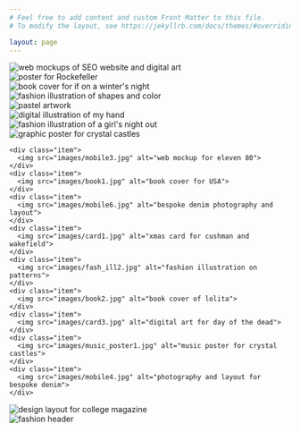 ```yaml
---
# Feel free to add content and custom Front Matter to this file.
# To modify the layout, see https://jekyllrb.com/docs/themes/#overriding-theme-defaults

layout: page
---
```


<div class="container">
  <div class="item">
    <img src="images/web3.jpg" alt="web mockups of SEO website and digital art">
  </div>
  <div class="column">
    <div class="item">
      <img src="images/poster_rockefeller1.jpg" alt="poster for Rockefeller">
    </div>
    <div class="item">
      <img src="images/book3.jpg" alt="book cover for if on a winter's night">
    </div>
    <div class="item">
      <img src="images/fash_ill5.jpg" alt="fashion illustration of shapes and color">
    </div>
    <div class="item">
      <img src="images/drawing1.jpg" alt="pastel artwork">
    </div>
    <div class="item">
      <img src="images/card2.jpg" alt="digital illustration of my hand">
    </div>
    <div class="item">
      <img src="images/fash_ill4.jpg" alt="fashion illustration of a girl's night out">
    </div>
    <div class="item">
      <img src="images/music_poster3.jpg" alt="graphic poster for crystal castles">
    </div>


    <div class="item">
      <img src="images/mobile3.jpg" alt="web mockup for eleven 80">
    </div>
    <div class="item">
      <img src="images/book1.jpg" alt="book cover for USA">
    </div>
    <div class="item">
      <img src="images/mobile6.jpg" alt="bespoke denim photography and layout">
    </div>
    <div class="item">
      <img src="images/card1.jpg" alt="xmas card for cushman and wakefield">
    </div>
    <div class="item">
      <img src="images/fash_ill2.jpg" alt="fashion illustration on patterns">
    </div>
    <div class="item">
      <img src="images/book2.jpg" alt="book cover of lolita">
    </div>
    <div class="item">
      <img src="images/card3.jpg" alt="digital art for day of the dead">
    </div>
    <div class="item">
      <img src="images/music_poster1.jpg" alt="music poster for crystal castles">
    </div>
    <div class="item">
      <img src="images/mobile4.jpg" alt="photography and layout for bespoke denim">
    </div>
  </div>

  <div class="item">
    <img src="images/layout1.jpg" alt="design layout for college magazine">
  </div>
  <div class="item">
    <img src="images/banner_ad6.jpg" alt="fashion header">
  </div>

</div>
